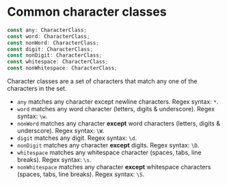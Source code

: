 # Common character classes

```ts
const any: CharacterClass;
const word: CharacterClass;
const nonWord: CharacterClass;
const digit: CharacterClass;
const nonDigit: CharacterClass;
const whitespace: CharacterClass;
const nonWhitespace: CharacterClass;
```

Character classes are a set of characters that match any one of the characters in the set.

- `any` matches any character except newline characters. Regex syntax: `*`.
- `word` matches any word character (letters, digits & underscore). Regex syntax: `\w`.
- `nonWord` matches any character **except** word characters (letters, digits & underscore). Regex syntax: `\W`.
- `digit` matches any digit. Regex syntax: `\d`.
- `nonDigit` matches any character **except** digits. Regex syntax: `\D`.
- `whitespace` matches any whitespace character (spaces, tabs, line breaks). Regex syntax: `\s`.
- `nonWhitespace` matches any character **except** whitespace characters (spaces, tabs, line breaks). Regex syntax: `\S`.

